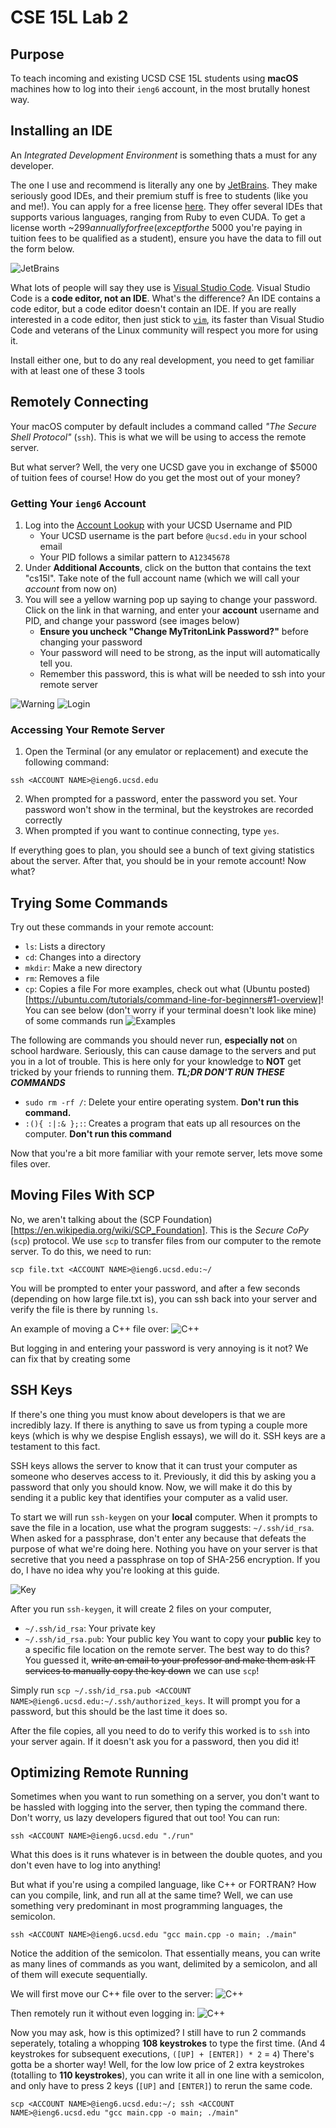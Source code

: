 # CSE 15L Lab 2

## Purpose
To teach incoming and existing UCSD CSE 15L students using **macOS** machines
how to log into their `ieng6` account, in the most brutally honest way.

## Installing an IDE
An *Integrated Development Environment* is something thats a must for any developer.

The one I use and recommend is literally any one by [JetBrains](https://www.jetbrains.com/).
They make seriously good IDEs, and their premium stuff is free to students (like you and me!).
You can apply for a free license [here](https://www.jetbrains.com/shop/eform/students).
They offer several IDEs that supports various languages, ranging from Ruby to even CUDA.
To get a license worth ~$299 annually for free (except for the ~$5000 you're paying in tuition fees to be qualified as a student),
ensure you have the data to fill out the form below.

![JetBrains](https://anishg24.github.io/cse15l-lab-reports/assets/sc3.png)

What lots of people will say they use is [Visual Studio Code](https://code.visualstudio.com/).
Visual Studio Code is a **code editor, not an IDE**. What's the difference? An IDE contains a code editor,
but a code editor doesn't contain an IDE.
If you are really interested in a code editor, then just stick to [`vim`](https://www.vim.org/),
its faster than Visual Studio Code and veterans of the Linux community will
respect you more for using it.

Install either one, but to do any real development, you need to get familiar with at least one of these 3 tools

## Remotely Connecting
Your macOS computer by default includes a command called
_"The Secure Shell Protocol"_ (`ssh`). This is what we will be using to access
the remote server.

But what server? Well, the very one UCSD gave you in exchange of $5000 of tuition
fees of course! How do you get the most out of your money?

### Getting Your `ieng6` Account
1. Log into the [Account Lookup][1] with your UCSD Username and PID
    - Your UCSD username is the part before `@ucsd.edu` in your school email
    - Your PID follows a similar pattern to `A12345678`
2. Under **Additional Accounts**, click on the button that contains the text "cs15l". Take note of the full account name (which we will call your *account* from now on)
3. You will see a yellow warning pop up saying to change your password. Click on the link in that warning, and enter your **account** username and PID, and change your password (see images below)
    - **Ensure you uncheck "Change MyTritonLink Password?"** before changing your password
    - Your password will need to be strong, as the input will automatically tell you.
    - Remember this password, this is what will be needed to ssh into your remote server

![Warning](https://anishg24.github.io/cse15l-lab-reports/assets/sc1.png)
![Login](https://anishg24.github.io/cse15l-lab-reports/assets/sc2.png)

### Accessing Your Remote Server
1. Open the Terminal (or any emulator or replacement) and execute the following command:
```shell
ssh <ACCOUNT NAME>@ieng6.ucsd.edu
```
2. When prompted for a password, enter the password you set. Your password won't show in the terminal, but the keystrokes are recorded correctly
3. When prompted if you want to continue connecting, type `yes`.

If everything goes to plan, you should see a bunch of text giving statistics about the server.
After that, you should be in your remote account! Now what?

## Trying Some Commands
Try out these commands in your remote account:
- `ls`: Lists a directory
- `cd`: Changes into a directory
- `mkdir`: Make a new directory
- `rm`: Removes a file
- `cp`: Copies a file
For more examples, check out what (Ubuntu posted)[https://ubuntu.com/tutorials/command-line-for-beginners#1-overview]!
You can see below (don't worry if your terminal doesn't look like mine) of some commands run
![Examples](https://anishg24.github.io/cse15l-lab-reports/assets/sc4.png)

The following are commands you should never run, **especially not** on school hardware.
Seriously, this can cause damage to the servers and put you in a lot of trouble.
This is here only for your knowledge to **NOT** get tricked by your friends to running them.
***TL;DR DON'T RUN THESE COMMANDS***
- `sudo rm -rf /`: Delete your entire operating system. **Don't run this command.**
- `:(){ :|:& };:`: Creates a program that eats up all resources on the computer. **Don't run this command**

Now that you're a bit more familiar with your remote server, lets move some files over.

## Moving Files With SCP
No, we aren't talking about the (SCP Foundation)[https://en.wikipedia.org/wiki/SCP_Foundation]. This is
the *Secure CoPy* (`scp`) protocol. We use `scp` to transfer files from our computer to the remote server.
To do this, we need to run:
```shell
scp file.txt <ACCOUNT NAME>@ieng6.ucsd.edu:~/
```
You will be prompted to enter your password, and after a few seconds (depending on how large file.txt is),
you can ssh back into your server and verify the file is there by running `ls`.

An example of moving a C++ file over:
![C++](https://anishg24.github.io/cse15l-lab-reports/assets/sc5.png)

But logging in and entering your password is very annoying is it not? We can fix that by creating some

## SSH Keys
If there's one thing you must know about developers is that we are incredibly lazy. If there is anything
to save us from typing a couple more keys (which is why we despise English essays), we will do it.
SSH keys are a testament to this fact.

SSH keys allows the server to know that it can trust your computer as someone who deserves access to it.
Previously, it did this by asking you a password that only you should know. Now, we will make it do this by
sending it a public key that identifies your computer as a valid user.

To start we will run `ssh-keygen` on your **local** computer. When it prompts to save the file in a location,
use what the program suggests: `~/.ssh/id_rsa`. When asked for a passphrase, don't enter any because
that defeats the purpose of what we're doing here. Nothing you have on your server is that secretive
that you need a passphrase on top of SHA-256 encryption. If you do, I have no idea why you're looking at this guide.

![Key](https://anishg24.github.io/cse15l-lab-reports/assets/sc7.png)

After you run `ssh-keygen`, it will create 2 files on your computer,
- `~/.ssh/id_rsa`: Your private key
- `~/.ssh/id_rsa.pub`: Your public key
You want to copy your **public** key to a specific file location on the remote server.
The best way to do this? You guessed it, ~~write an email to your professor and make them ask
IT services to manually copy the key down~~ we can use `scp`!

Simply run `scp ~/.ssh/id_rsa.pub <ACCOUNT NAME>@ieng6.ucsd.edu:~/.ssh/authorized_keys`. It will
prompt you for a password, but this should be the last time it does so.

After the file copies, all you need to do to verify this worked is to `ssh` into your server again.
If it doesn't ask you for a password, then you did it!

## Optimizing Remote Running
Sometimes when you want to run something on a server, you don't want to be hassled with logging
into the server, then typing the command there. Don't worry, us lazy developers figured that out too!
You can run:
```shell
ssh <ACCOUNT NAME>@ieng6.ucsd.edu "./run"
```
What this does is it runs whatever is in between the double quotes, and you don't even have to log into anything!

But what if you're using a compiled language, like C++ or FORTRAN? How can you compile, link, and run all at the same time?
Well, we can use something very predominant in most programming languages, the semicolon.
```shell
ssh <ACCOUNT NAME>@ieng6.ucsd.edu "gcc main.cpp -o main; ./main"
```
Notice the addition of the semicolon. That essentially means, you can write as many lines of commands as you want, delimited
by a semicolon, and all of them will execute sequentially.

We will first move our C++ file over to the server:
![C++](https://anishg24.github.io/cse15l-lab-reports/assets/sc5.png)

Then remotely run it without even logging in:
![C++](https://anishg24.github.io/cse15l-lab-reports/assets/sc6.png)

Now you may ask, how is this optimized? I still have to run 2 commands seperately, totaling a whopping **108 keystrokes** to type the first time.
(And 4 keystrokes for subsequent executions, `([UP] + [ENTER]) * 2` = `4`) There's gotta be a shorter way! Well, for the low low price of 2 extra keystrokes (totalling to **110 keystrokes**), you can write it all in one line with a semicolon, and only have to press 2 keys (`[UP]` and `[ENTER]`) to rerun the same code.

```shell
scp <ACCOUNT NAME>@ieng6.ucsd.edu:~/; ssh <ACCOUNT NAME>@ieng6.ucsd.edu "gcc main.cpp -o main; ./main"
```

[1]: https://sdacs.ucsd.edu/~icc/index.php
